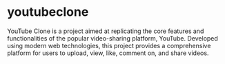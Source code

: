 # youtubeclone
 YouTube Clone is a project aimed at replicating the core features and functionalities of the popular video-sharing platform, YouTube. Developed using modern web technologies, this project provides a comprehensive platform for users to upload, view, like, comment on, and share videos.
